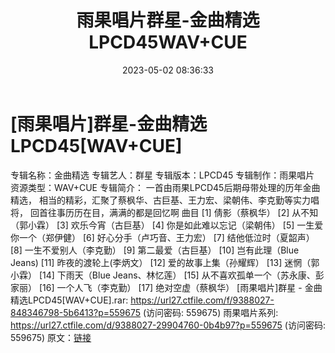 ﻿---
title: 雨果唱片群星-金曲精选LPCD45WAV+CUE
date: 2023-05-02 08:36:33
categories: WAV车载音乐、镜像
tags: 华语中文
---
# [雨果唱片]群星-金曲精选LPCD45[WAV+CUE]

专辑名称：金曲精选
专辑艺人：群星
专辑版本：LPCD45
专辑制作：雨果唱片
资源类型：WAV+CUE
专辑简介：
一首由雨果LPCD45后期母带处理的历年金曲精选，
相当的精彩，汇聚了蔡枫华、古巨基、王力宏、梁朝伟、李克勤等实力唱将，
回首往事历历在目，满满的都是回忆啊
曲目
[1] 倩影（蔡枫华）
[2] 从不知（郭小霖）
[3] 欢乐今宵（古巨基）
[4] 你是如此难以忘记（梁朝伟）
[5] 一生爱你一个（郑伊健）
[6] 好心分手（卢巧音、王力宏）
[7] 结他低泣时（夏韶声）
[8] 一生不爱别人（李克勤）
[9] 第二最爱（古巨基）
[10] 岂有此理（Blue Jeans)
[11] 昨夜的渡轮上(李炳文）
[12] 爱的故事上集（孙耀辉）
[13] 迷惘（郭小霖）
[14] 下雨天（Blue Jeans、林忆莲）
[15] 从不喜欢孤单一个（苏永康、彭家丽）
[16] 一个人飞（李克勤）
[17] 绝对空虚（蔡枫华）
[雨果唱片]群星 - 金曲精选LPCD45[WAV+CUE].rar: https://url27.ctfile.com/f/9388027-848346798-5b6413?p=559675
(访问密码: 559675)
雨果唱片系列: https://url27.ctfile.com/d/9388027-29904760-0b4b97?p=559675
(访问密码: 559675)
原文：[链接](https://blog.sina.com.cn/s/blog_1647c7e76010311p4.html)